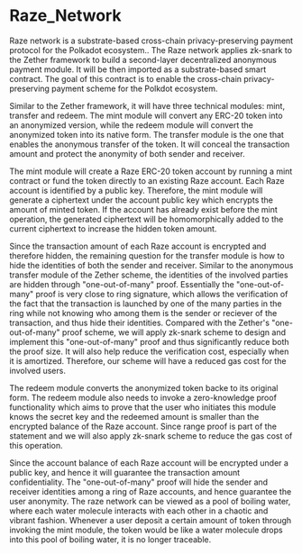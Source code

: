# Raze_Network
Raze network is a substrate-based cross-chain privacy-preserving payment protocol for the Polkadot ecosystem.. The Raze network applies zk-snark to the Zether framework to build a second-layer decentralized anonymous payment module. It will be then imported as a substrate-based smart contract. The goal of this contract is to enable the cross-chain privacy-preserving payment scheme for the Polkdot ecosystem.

Similar to the Zether framework, it will have three technical modules: mint, transfer and redeem. The mint module will convert any ERC-20 token into an anonymized version, while the redeem module will convert the anonymized token into its native form. The transfer module is the one that enables the anonymous transfer of the token. It will conceal the transaction amount and protect the anonymity of both sender and receiver. 

The mint module will create a Raze ERC-20 token account by running a mint contract or fund the token directly to an existing Raze account. Each Raze account is identified by a public key. Therefore, the mint module will generate a ciphertext under the account public key which encrypts the amount of minted token. If the account has already exist before the mint operation, the generated ciphertext will be homomorphically added to the current ciphertext to increase the hidden token amount.   

Since the transaction amount of each Raze account is encrypted and therefore hidden, the remaining question for the transfer module is how to hide the identities of both the sender and receiver. Similar to the anonymous transfer module of the Zether scheme, the identities of the involved parties are hidden through "one-out-of-many" proof. Essentially the "one-out-of-many" proof is very close to ring signature, which allows the verification of the fact that the transaction is launched by one of the many parties in the ring while not knowing who among them is the sender or reciever of the transaction, and thus hide their identities. Compared with the Zether's "one-out-of-many" proof scheme, we will apply zk-snark scheme to design and implement this "one-out-of-many" proof and thus significantly reduce both the proof size. It will also help reduce the verification cost, especially when it is amortized. Therefore, our scheme will have a reduced gas cost for the involved users. 

The redeem module converts the anonymized token backe to its original form. The redeem module also needs to invoke a zero-knowledge proof functionality which aims to prove that the user who initiates this module knows the secret key and the redeemed amount is smaller than the encrypted balance of the Raze account. Since range proof is part of the statement and we will also apply zk-snark scheme to reduce the gas cost of this operation. 

Since the account balance of each Raze account will be encrypted under a public key, and hence it will guarantee the transaction amount confidentiality. The "one-out-of-many" proof will hide the sender and receiver identities among a ring of Raze accounts, and hence guarantee the user anonymity. The raze network can be viewed as a pool of boiling water, where each water molecule interacts with each other in a chaotic and vibrant fashion. Whenever a user deposit a certain amount of token through invoking the mint module, the token would be like a water molecule drops into this pool of boiling water, it is no longer traceable.  
